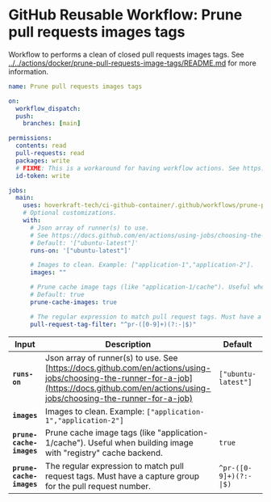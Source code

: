 <!-- start branding -->
<!-- end branding -->
<!-- start title -->

# GitHub Reusable Workflow: Prune pull requests images tags

<!-- end title -->
<!-- start badges -->
<!-- end badges -->
<!-- start description -->

Workflow to performs a clean of closed pull requests images tags.
See [../../actions/docker/prune-pull-requests-image-tags/README.md](../../actions/docker/prune-pull-requests-image-tags/README.md) for more information.

<!-- end description -->
<!-- start contents -->
<!-- end contents -->
<!-- start usage -->

```yaml
name: Prune pull requests images tags

on:
  workflow_dispatch:
  push:
    branches: [main]

permissions:
  contents: read
  pull-requests: read
  packages: write
  # FIXME: This is a workaround for having workflow actions. See https://github.com/orgs/community/discussions/38659
  id-token: write

jobs:
  main:
    uses: hoverkraft-tech/ci-github-container/.github/workflows/prune-pull-requests-images-tags.yml@0.17.5
    # Optional customizations.
    with:
      # Json array of runner(s) to use.
      # See https://docs.github.com/en/actions/using-jobs/choosing-the-runner-for-a-job
      # Default: '["ubuntu-latest"]'
      runs-on: '["ubuntu-latest"]'

      # Images to clean. Example: ["application-1","application-2"].
      images: ""

      # Prune cache image tags (like "application-1/cache"). Useful when building image with "registry" cache backend.
      # Default: true
      prune-cache-images: true

      # The regular expression to match pull request tags. Must have a capture group for the pull request number.
      pull-request-tag-filter: "^pr-([0-9]+)(?:-|$)"
```

<!-- start inputs -->

| **Input**                           | **Description**                                                                                                                                                                                | **Default**                       | **Required** |
| ----------------------------------- | ---------------------------------------------------------------------------------------------------------------------------------------------------------------------------------------------- | --------------------------------- | ------------ |
| **<code>runs-on</code>**            | Json array of runner(s) to use. See [https://docs.github.com/en/actions/using-jobs/choosing-the-runner-for-a-job](https://docs.github.com/en/actions/using-jobs/choosing-the-runner-for-a-job) | <code>["ubuntu-latest"]</code>    | **false**    |
| **<code>images</code>**             | Images to clean. Example: <code>["application-1","application-2"]</code>                                                                                                                       |                                   | **true**     |
| **<code>prune-cache-images</code>** | Prune cache image tags (like "application-1/cache"). Useful when building image with "registry" cache backend.                                                                                 | <code>true</code>                 | **false**    |
| **<code>prune-cache-images</code>** | The regular expression to match pull request tags. Must have a capture group for the pull request number.                                                                                      | <code>^pr-([0-9]+)(?:-\|$)</code> | **false**    |

<!-- end inputs -->

<!-- start outputs -->
<!-- end outputs -->
<!-- start [.github/ghadocs/examples/] -->
<!-- end [.github/ghadocs/examples/] -->
